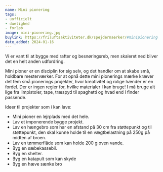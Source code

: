 ```yaml
---
name: Mini pionering
tags:
- uofficielt
- duelighed
- forløb
image: mini-pionering.jpg
buylink: https://friluftsaktiviteter.dk/spejdermaerker/#minipionering
date_added: 2024-01-16
---
```

Vi er vant til at bygge med rafter og besnøringsreb, men skaleret ned bliver det en helt anden udfordring. 

Mini pioner er en disciplin for sig selv, og det handler om at skabe små, holdbare mesterværker. For at opnå dette mini pionerings mærke kræver det fem små pionerings projekter, hvor kreativitet og rolige hænder er en fordel.
Der er ingen regler for, hvilke materialer I kan bruge! I må bruge alt lige fra limpistoler, tape, træspyd til spaghetti og hvad end I finder passende.  

Ideer til projekter som i kan lave:

- Mini pioner en lejrplads med det hele.
- Lav et imponerende bygge projekt.
- Lav en hængebro som har en afstand på 30 cm fra støttepunkt og til støttepunkt, den skal kunne holde til en vægtbelastning på 250g på midten af broen.
- Lav en tømmerflåde som kan holde 200 g oven vande.
- Byg en sæbekassebil.
- Byg en shelter.
- Byg en katapult som kan skyde
- Byg en hæve sænke bro
